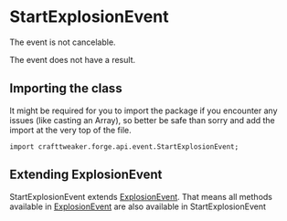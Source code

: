 # StartExplosionEvent

The event is not cancelable.

The event does not have a result.

## Importing the class

It might be required for you to import the package if you encounter any issues (like casting an Array), so better be safe than sorry and add the import at the very top of the file.
```zenscript
import crafttweaker.forge.api.event.StartExplosionEvent;
```


## Extending ExplosionEvent

StartExplosionEvent extends [ExplosionEvent](/forge/api/event/ExplosionEvent). That means all methods available in [ExplosionEvent](/forge/api/event/ExplosionEvent) are also available in StartExplosionEvent

